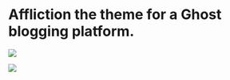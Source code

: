 # Affliction the theme for a Ghost blogging platform.



![](https://media.giphy.com/media/j6ZkUYpYWtJPsRLTaD/giphy.gif)

![](https://media.giphy.com/media/lp6yyttODJfQYmVJKk/giphy.gif)
